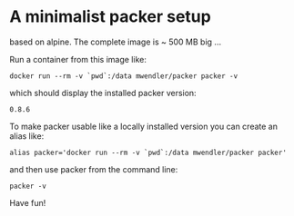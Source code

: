 
# A minimalist packer setup

based on alpine. The complete image is ~ 500 MB big ...

Run a container from this image like:

    docker run --rm -v `pwd`:/data mwendler/packer packer -v

which should display the installed packer version:

`0.8.6`

To make packer usable like a locally installed version you can create an alias like:

    alias packer='docker run --rm -v `pwd`:/data mwendler/packer packer'

and then use packer from the command line:

    packer -v

Have fun!
